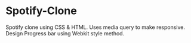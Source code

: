 # Spotify-Clone
Spotify clone using CSS &amp; HTML.
Uses media query to make responsive.
Design Progress bar using Webkit style method.
